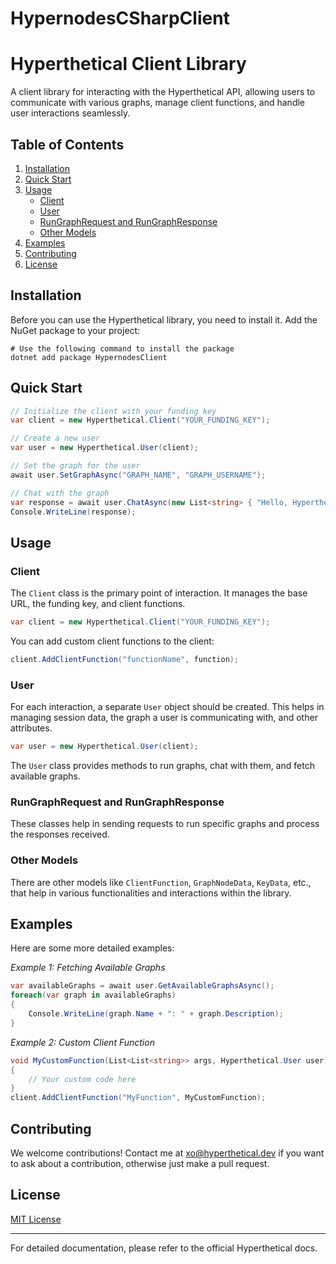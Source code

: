 # HypernodesCSharpClient

# Hyperthetical Client Library

A client library for interacting with the Hyperthetical API, allowing users to communicate with various graphs, manage client functions, and handle user interactions seamlessly.

## Table of Contents

1. [Installation](#installation)
2. [Quick Start](#quick-start)
3. [Usage](#usage)
    - [Client](#client)
    - [User](#user)
    - [RunGraphRequest and RunGraphResponse](#rungraphrequest-and-rungraphresponse)
    - [Other Models](#other-models)
4. [Examples](#examples)
5. [Contributing](#contributing)
6. [License](#license)

## Installation

Before you can use the Hyperthetical library, you need to install it. Add the NuGet package to your project:

```shell
# Use the following command to install the package
dotnet add package HypernodesClient
```

## Quick Start

```csharp
// Initialize the client with your funding key
var client = new Hyperthetical.Client("YOUR_FUNDING_KEY");

// Create a new user
var user = new Hyperthetical.User(client);

// Set the graph for the user
await user.SetGraphAsync("GRAPH_NAME", "GRAPH_USERNAME");

// Chat with the graph
var response = await user.ChatAsync(new List<string> { "Hello, Hyperthetical!" });
Console.WriteLine(response);
```

## Usage

### Client

The `Client` class is the primary point of interaction. It manages the base URL, the funding key, and client functions.

```csharp
var client = new Hyperthetical.Client("YOUR_FUNDING_KEY");
```

You can add custom client functions to the client:

```csharp
client.AddClientFunction("functionName", function);
```

### User

For each interaction, a separate `User` object should be created. This helps in managing session data, the graph a user is communicating with, and other attributes.

```csharp
var user = new Hyperthetical.User(client);
```

The `User` class provides methods to run graphs, chat with them, and fetch available graphs.

### RunGraphRequest and RunGraphResponse

These classes help in sending requests to run specific graphs and process the responses received.

### Other Models

There are other models like `ClientFunction`, `GraphNodeData`, `KeyData`, etc., that help in various functionalities and interactions within the library.

## Examples

Here are some more detailed examples:

*Example 1: Fetching Available Graphs*
```csharp
var availableGraphs = await user.GetAvailableGraphsAsync();
foreach(var graph in availableGraphs)
{
    Console.WriteLine(graph.Name + ": " + graph.Description);
}
```

*Example 2: Custom Client Function*
```csharp
void MyCustomFunction(List<List<string>> args, Hyperthetical.User user)
{
    // Your custom code here
}
client.AddClientFunction("MyFunction", MyCustomFunction);
```

## Contributing

We welcome contributions! Contact me at xo@hyperthetical.dev if you want to ask about a contribution, otherwise just make a pull request.

## License

[MIT License](LICENSE)

---

For detailed documentation, please refer to the official Hyperthetical docs.
